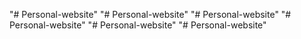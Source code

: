 "# Personal-website" 
"# Personal-website" 
"# Personal-website" 
"# Personal-website" 
"# Personal-website" 
"# Personal-website" 
